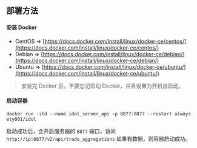 ## 部署方法

#### 安装 Docker

* CentOS => [https://docs.docker.com/install/linux/docker-ce/centos/](https://docs.docker.com/install/linux/docker-ce/centos/)
* Debian => [https://docs.docker.com/install/linux/docker-ce/debian/](https://docs.docker.com/install/linux/docker-ce/debian/)
* Ubuntu => [https://docs.docker.com/install/linux/docker-ce/ubuntu/](https://docs.docker.com/install/linux/docker-ce/ubuntu/)

> 安装完 Docker 后，不要忘记启动 Docker，并且设置为开机自启动。

#### 启动容器

```
docker run -itd --name idol_server_api -p 8877:8877 --restart always ety001/idol
```

启动成功后，会开启服务器的 `8877` 端口，访问 `http://ip:8877/v2/api/trade_aggregations` 如果有数据，则容器启动成功。
